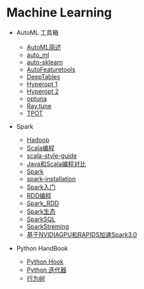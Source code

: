 # Machine Learning

- AutoML 工具箱
  - [AutoML简述](machine-learning/AutoML/AutoML简述.md)
  - [auto_ml](machine-learning/AutoML/auto_ml.md)
  - [auto-sklearn](machine-learning/AutoML/auto-sklearn.md)
  - [AutoFeaturetools](machine-learning/AutoML/AutoFeaturetools.md)
  - [DeepTables](machine-learning/AutoML/DeepTables.md)
  - [Hyperopt 1](machine-learning/AutoML/hyperopt_1.md)
  - [Hyperopt 2](machine-learning/AutoML/hyperopt_2.md)
  - [optuna](machine-learning/AutoML/optuna.md)
  - [Ray.tune](machine-learning/AutoML/Ray.tune.md)
  - [TPOT](machine-learning/AutoML/TPOT.md)

- Spark
  - [Hadoop](machine-learning/Spark/Hadoop.md)
  - [Scala编程](machine-learning/Spark/Scala编程.md)
  - [scala-style-guide](machine-learning/Spark/scala-style-guide.md)
  - [Java和Scala编程对比](machine-learning/Spark/Java和Scala编程对比.md)
  - [Spark](machine-learning/Spark/Spark.md)
  - [spark-installation](machine-learning/Spark/spark-installation.md)
  - [Spark入门](machine-learning/Spark/Spark入门.md)
  - [RDD编程](machine-learning/Spark/RDD编程.md)
  - [Spark_RDD](machine-learning/Spark/Spark_RDD.md)
  - [Spark生态](machine-learning/Spark/Spark生态.md)
  - [SparkSQL](machine-learning/Spark/SparkSQL.md)
  - [SparkStreming](machine-learning/Spark/SparkStreming.md)
  - [基于NVIDIAGPU和RAPIDS加速Spark3.0](machine-learning/Spark/基于NVIDIAGPU和RAPIDS加速Spark3.0.md)

- Python HandBook
  - [Python Hook](machine-learning/python/How-to-use-hook-in-python.md)
  - [Python 迭代器](machine-learning/python/itertools.md)
  - [行为树](machine-learning/python/behavior_tree.md)
